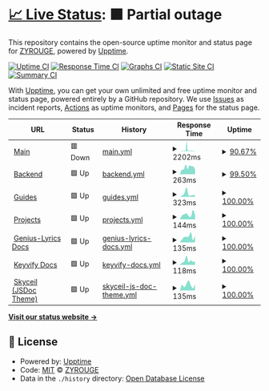 # [📈 Live Status](https://status.zyrouge.gq): <!--live status--> **🟧 Partial outage**

This repository contains the open-source uptime monitor and status page for [ZYROUGE](https://zyrouge.gq), powered by [Upptime](https://github.com/upptime/upptime).

[![Uptime CI](https://github.com/zyrouge/status.zyrouge.gq/workflows/Uptime%20CI/badge.svg)](https://github.com/upptime/upptime/actions?query=workflow%3A%22Uptime+CI%22)
[![Response Time CI](https://github.com/zyrouge/status.zyrouge.gq/workflows/Response%20Time%20CI/badge.svg)](https://github.com/upptime/upptime/actions?query=workflow%3A%22Response+Time+CI%22)
[![Graphs CI](https://github.com/zyrouge/status.zyrouge.gq/workflows/Graphs%20CI/badge.svg)](https://github.com/upptime/upptime/actions?query=workflow%3A%22Graphs+CI%22)
[![Static Site CI](https://github.com/zyrouge/status.zyrouge.gq/workflows/Static%20Site%20CI/badge.svg)](https://github.com/upptime/upptime/actions?query=workflow%3A%22Static+Site+CI%22)
[![Summary CI](https://github.com/zyrouge/status.zyrouge.gq/workflows/Summary%20CI/badge.svg)](https://github.com/upptime/upptime/actions?query=workflow%3A%22Summary+CI%22)

With [Upptime](https://upptime.js.org), you can get your own unlimited and free uptime monitor and status page, powered entirely by a GitHub repository. We use [Issues](https://github.com/zyrouge/status.zyrouge.gq/issues) as incident reports, [Actions](https://github.com/zyrouge/status.zyrouge.gq/actions) as uptime monitors, and [Pages](https://status.zyrouge.gq) for the status page.

<!--start: status pages-->
<!-- This summary is generated by Upptime (https://github.com/upptime/upptime) -->
<!-- Do not edit this manually, your changes will be overwritten -->
<!-- prettier-ignore -->
| URL | Status | History | Response Time | Uptime |
| --- | ------ | ------- | ------------- | ------ |
| <img alt="" src="https://favicons.githubusercontent.com/zyrouge.gq" height="13"> [Main](https://zyrouge.gq) | 🟥 Down | [main.yml](https://github.com/zyrouge/status.zyrouge.gq/commits/HEAD/history/main.yml) | <details><summary><img alt="Response time graph" src="./graphs/main/response-time-week.png" height="20"> 2202ms</summary><br><a href="https://status.zyrouge.gq/history/main"><img alt="Response time 1487" src="https://img.shields.io/endpoint?url=https%3A%2F%2Fraw.githubusercontent.com%2Fzyrouge%2Fstatus.zyrouge.gq%2FHEAD%2Fapi%2Fmain%2Fresponse-time.json"></a><br><a href="https://status.zyrouge.gq/history/main"><img alt="24-hour response time 2153" src="https://img.shields.io/endpoint?url=https%3A%2F%2Fraw.githubusercontent.com%2Fzyrouge%2Fstatus.zyrouge.gq%2FHEAD%2Fapi%2Fmain%2Fresponse-time-day.json"></a><br><a href="https://status.zyrouge.gq/history/main"><img alt="7-day response time 2202" src="https://img.shields.io/endpoint?url=https%3A%2F%2Fraw.githubusercontent.com%2Fzyrouge%2Fstatus.zyrouge.gq%2FHEAD%2Fapi%2Fmain%2Fresponse-time-week.json"></a><br><a href="https://status.zyrouge.gq/history/main"><img alt="30-day response time 1487" src="https://img.shields.io/endpoint?url=https%3A%2F%2Fraw.githubusercontent.com%2Fzyrouge%2Fstatus.zyrouge.gq%2FHEAD%2Fapi%2Fmain%2Fresponse-time-month.json"></a><br><a href="https://status.zyrouge.gq/history/main"><img alt="1-year response time 1487" src="https://img.shields.io/endpoint?url=https%3A%2F%2Fraw.githubusercontent.com%2Fzyrouge%2Fstatus.zyrouge.gq%2FHEAD%2Fapi%2Fmain%2Fresponse-time-year.json"></a></details> | <details><summary><a href="https://status.zyrouge.gq/history/main">90.67%</a></summary><a href="https://status.zyrouge.gq/history/main"><img alt="All-time uptime 96.99%" src="https://img.shields.io/endpoint?url=https%3A%2F%2Fraw.githubusercontent.com%2Fzyrouge%2Fstatus.zyrouge.gq%2FHEAD%2Fapi%2Fmain%2Fuptime.json"></a><br><a href="https://status.zyrouge.gq/history/main"><img alt="24-hour uptime 40.00%" src="https://img.shields.io/endpoint?url=https%3A%2F%2Fraw.githubusercontent.com%2Fzyrouge%2Fstatus.zyrouge.gq%2FHEAD%2Fapi%2Fmain%2Fuptime-day.json"></a><br><a href="https://status.zyrouge.gq/history/main"><img alt="7-day uptime 90.67%" src="https://img.shields.io/endpoint?url=https%3A%2F%2Fraw.githubusercontent.com%2Fzyrouge%2Fstatus.zyrouge.gq%2FHEAD%2Fapi%2Fmain%2Fuptime-week.json"></a><br><a href="https://status.zyrouge.gq/history/main"><img alt="30-day uptime 96.99%" src="https://img.shields.io/endpoint?url=https%3A%2F%2Fraw.githubusercontent.com%2Fzyrouge%2Fstatus.zyrouge.gq%2FHEAD%2Fapi%2Fmain%2Fuptime-month.json"></a><br><a href="https://status.zyrouge.gq/history/main"><img alt="1-year uptime 96.99%" src="https://img.shields.io/endpoint?url=https%3A%2F%2Fraw.githubusercontent.com%2Fzyrouge%2Fstatus.zyrouge.gq%2FHEAD%2Fapi%2Fmain%2Fuptime-year.json"></a></details>
| <img alt="" src="https://favicons.githubusercontent.com/server.zyrouge.gq" height="13"> [Backend](https://server.zyrouge.gq/ping) | 🟩 Up | [backend.yml](https://github.com/zyrouge/status.zyrouge.gq/commits/HEAD/history/backend.yml) | <details><summary><img alt="Response time graph" src="./graphs/backend/response-time-week.png" height="20"> 263ms</summary><br><a href="https://status.zyrouge.gq/history/backend"><img alt="Response time 353" src="https://img.shields.io/endpoint?url=https%3A%2F%2Fraw.githubusercontent.com%2Fzyrouge%2Fstatus.zyrouge.gq%2FHEAD%2Fapi%2Fbackend%2Fresponse-time.json"></a><br><a href="https://status.zyrouge.gq/history/backend"><img alt="24-hour response time 193" src="https://img.shields.io/endpoint?url=https%3A%2F%2Fraw.githubusercontent.com%2Fzyrouge%2Fstatus.zyrouge.gq%2FHEAD%2Fapi%2Fbackend%2Fresponse-time-day.json"></a><br><a href="https://status.zyrouge.gq/history/backend"><img alt="7-day response time 263" src="https://img.shields.io/endpoint?url=https%3A%2F%2Fraw.githubusercontent.com%2Fzyrouge%2Fstatus.zyrouge.gq%2FHEAD%2Fapi%2Fbackend%2Fresponse-time-week.json"></a><br><a href="https://status.zyrouge.gq/history/backend"><img alt="30-day response time 353" src="https://img.shields.io/endpoint?url=https%3A%2F%2Fraw.githubusercontent.com%2Fzyrouge%2Fstatus.zyrouge.gq%2FHEAD%2Fapi%2Fbackend%2Fresponse-time-month.json"></a><br><a href="https://status.zyrouge.gq/history/backend"><img alt="1-year response time 353" src="https://img.shields.io/endpoint?url=https%3A%2F%2Fraw.githubusercontent.com%2Fzyrouge%2Fstatus.zyrouge.gq%2FHEAD%2Fapi%2Fbackend%2Fresponse-time-year.json"></a></details> | <details><summary><a href="https://status.zyrouge.gq/history/backend">99.50%</a></summary><a href="https://status.zyrouge.gq/history/backend"><img alt="All-time uptime 99.76%" src="https://img.shields.io/endpoint?url=https%3A%2F%2Fraw.githubusercontent.com%2Fzyrouge%2Fstatus.zyrouge.gq%2FHEAD%2Fapi%2Fbackend%2Fuptime.json"></a><br><a href="https://status.zyrouge.gq/history/backend"><img alt="24-hour uptime 100.00%" src="https://img.shields.io/endpoint?url=https%3A%2F%2Fraw.githubusercontent.com%2Fzyrouge%2Fstatus.zyrouge.gq%2FHEAD%2Fapi%2Fbackend%2Fuptime-day.json"></a><br><a href="https://status.zyrouge.gq/history/backend"><img alt="7-day uptime 99.50%" src="https://img.shields.io/endpoint?url=https%3A%2F%2Fraw.githubusercontent.com%2Fzyrouge%2Fstatus.zyrouge.gq%2FHEAD%2Fapi%2Fbackend%2Fuptime-week.json"></a><br><a href="https://status.zyrouge.gq/history/backend"><img alt="30-day uptime 99.76%" src="https://img.shields.io/endpoint?url=https%3A%2F%2Fraw.githubusercontent.com%2Fzyrouge%2Fstatus.zyrouge.gq%2FHEAD%2Fapi%2Fbackend%2Fuptime-month.json"></a><br><a href="https://status.zyrouge.gq/history/backend"><img alt="1-year uptime 99.76%" src="https://img.shields.io/endpoint?url=https%3A%2F%2Fraw.githubusercontent.com%2Fzyrouge%2Fstatus.zyrouge.gq%2FHEAD%2Fapi%2Fbackend%2Fuptime-year.json"></a></details>
| <img alt="" src="https://favicons.githubusercontent.com/guides.zyrouge.gq" height="13"> [Guides](https://guides.zyrouge.gq) | 🟩 Up | [guides.yml](https://github.com/zyrouge/status.zyrouge.gq/commits/HEAD/history/guides.yml) | <details><summary><img alt="Response time graph" src="./graphs/guides/response-time-week.png" height="20"> 323ms</summary><br><a href="https://status.zyrouge.gq/history/guides"><img alt="Response time 300" src="https://img.shields.io/endpoint?url=https%3A%2F%2Fraw.githubusercontent.com%2Fzyrouge%2Fstatus.zyrouge.gq%2FHEAD%2Fapi%2Fguides%2Fresponse-time.json"></a><br><a href="https://status.zyrouge.gq/history/guides"><img alt="24-hour response time 147" src="https://img.shields.io/endpoint?url=https%3A%2F%2Fraw.githubusercontent.com%2Fzyrouge%2Fstatus.zyrouge.gq%2FHEAD%2Fapi%2Fguides%2Fresponse-time-day.json"></a><br><a href="https://status.zyrouge.gq/history/guides"><img alt="7-day response time 323" src="https://img.shields.io/endpoint?url=https%3A%2F%2Fraw.githubusercontent.com%2Fzyrouge%2Fstatus.zyrouge.gq%2FHEAD%2Fapi%2Fguides%2Fresponse-time-week.json"></a><br><a href="https://status.zyrouge.gq/history/guides"><img alt="30-day response time 300" src="https://img.shields.io/endpoint?url=https%3A%2F%2Fraw.githubusercontent.com%2Fzyrouge%2Fstatus.zyrouge.gq%2FHEAD%2Fapi%2Fguides%2Fresponse-time-month.json"></a><br><a href="https://status.zyrouge.gq/history/guides"><img alt="1-year response time 300" src="https://img.shields.io/endpoint?url=https%3A%2F%2Fraw.githubusercontent.com%2Fzyrouge%2Fstatus.zyrouge.gq%2FHEAD%2Fapi%2Fguides%2Fresponse-time-year.json"></a></details> | <details><summary><a href="https://status.zyrouge.gq/history/guides">100.00%</a></summary><a href="https://status.zyrouge.gq/history/guides"><img alt="All-time uptime 100.00%" src="https://img.shields.io/endpoint?url=https%3A%2F%2Fraw.githubusercontent.com%2Fzyrouge%2Fstatus.zyrouge.gq%2FHEAD%2Fapi%2Fguides%2Fuptime.json"></a><br><a href="https://status.zyrouge.gq/history/guides"><img alt="24-hour uptime 100.00%" src="https://img.shields.io/endpoint?url=https%3A%2F%2Fraw.githubusercontent.com%2Fzyrouge%2Fstatus.zyrouge.gq%2FHEAD%2Fapi%2Fguides%2Fuptime-day.json"></a><br><a href="https://status.zyrouge.gq/history/guides"><img alt="7-day uptime 100.00%" src="https://img.shields.io/endpoint?url=https%3A%2F%2Fraw.githubusercontent.com%2Fzyrouge%2Fstatus.zyrouge.gq%2FHEAD%2Fapi%2Fguides%2Fuptime-week.json"></a><br><a href="https://status.zyrouge.gq/history/guides"><img alt="30-day uptime 100.00%" src="https://img.shields.io/endpoint?url=https%3A%2F%2Fraw.githubusercontent.com%2Fzyrouge%2Fstatus.zyrouge.gq%2FHEAD%2Fapi%2Fguides%2Fuptime-month.json"></a><br><a href="https://status.zyrouge.gq/history/guides"><img alt="1-year uptime 100.00%" src="https://img.shields.io/endpoint?url=https%3A%2F%2Fraw.githubusercontent.com%2Fzyrouge%2Fstatus.zyrouge.gq%2FHEAD%2Fapi%2Fguides%2Fuptime-year.json"></a></details>
| <img alt="" src="https://favicons.githubusercontent.com/projects.zyrouge.gq" height="13"> [Projects](https://projects.zyrouge.gq) | 🟩 Up | [projects.yml](https://github.com/zyrouge/status.zyrouge.gq/commits/HEAD/history/projects.yml) | <details><summary><img alt="Response time graph" src="./graphs/projects/response-time-week.png" height="20"> 144ms</summary><br><a href="https://status.zyrouge.gq/history/projects"><img alt="Response time 196" src="https://img.shields.io/endpoint?url=https%3A%2F%2Fraw.githubusercontent.com%2Fzyrouge%2Fstatus.zyrouge.gq%2FHEAD%2Fapi%2Fprojects%2Fresponse-time.json"></a><br><a href="https://status.zyrouge.gq/history/projects"><img alt="24-hour response time 136" src="https://img.shields.io/endpoint?url=https%3A%2F%2Fraw.githubusercontent.com%2Fzyrouge%2Fstatus.zyrouge.gq%2FHEAD%2Fapi%2Fprojects%2Fresponse-time-day.json"></a><br><a href="https://status.zyrouge.gq/history/projects"><img alt="7-day response time 144" src="https://img.shields.io/endpoint?url=https%3A%2F%2Fraw.githubusercontent.com%2Fzyrouge%2Fstatus.zyrouge.gq%2FHEAD%2Fapi%2Fprojects%2Fresponse-time-week.json"></a><br><a href="https://status.zyrouge.gq/history/projects"><img alt="30-day response time 196" src="https://img.shields.io/endpoint?url=https%3A%2F%2Fraw.githubusercontent.com%2Fzyrouge%2Fstatus.zyrouge.gq%2FHEAD%2Fapi%2Fprojects%2Fresponse-time-month.json"></a><br><a href="https://status.zyrouge.gq/history/projects"><img alt="1-year response time 196" src="https://img.shields.io/endpoint?url=https%3A%2F%2Fraw.githubusercontent.com%2Fzyrouge%2Fstatus.zyrouge.gq%2FHEAD%2Fapi%2Fprojects%2Fresponse-time-year.json"></a></details> | <details><summary><a href="https://status.zyrouge.gq/history/projects">100.00%</a></summary><a href="https://status.zyrouge.gq/history/projects"><img alt="All-time uptime 100.00%" src="https://img.shields.io/endpoint?url=https%3A%2F%2Fraw.githubusercontent.com%2Fzyrouge%2Fstatus.zyrouge.gq%2FHEAD%2Fapi%2Fprojects%2Fuptime.json"></a><br><a href="https://status.zyrouge.gq/history/projects"><img alt="24-hour uptime 100.00%" src="https://img.shields.io/endpoint?url=https%3A%2F%2Fraw.githubusercontent.com%2Fzyrouge%2Fstatus.zyrouge.gq%2FHEAD%2Fapi%2Fprojects%2Fuptime-day.json"></a><br><a href="https://status.zyrouge.gq/history/projects"><img alt="7-day uptime 100.00%" src="https://img.shields.io/endpoint?url=https%3A%2F%2Fraw.githubusercontent.com%2Fzyrouge%2Fstatus.zyrouge.gq%2FHEAD%2Fapi%2Fprojects%2Fuptime-week.json"></a><br><a href="https://status.zyrouge.gq/history/projects"><img alt="30-day uptime 100.00%" src="https://img.shields.io/endpoint?url=https%3A%2F%2Fraw.githubusercontent.com%2Fzyrouge%2Fstatus.zyrouge.gq%2FHEAD%2Fapi%2Fprojects%2Fuptime-month.json"></a><br><a href="https://status.zyrouge.gq/history/projects"><img alt="1-year uptime 100.00%" src="https://img.shields.io/endpoint?url=https%3A%2F%2Fraw.githubusercontent.com%2Fzyrouge%2Fstatus.zyrouge.gq%2FHEAD%2Fapi%2Fprojects%2Fuptime-year.json"></a></details>
| <img alt="" src="https://favicons.githubusercontent.com/genius-lyrics.zyrouge.gq" height="13"> [Genius-Lyrics Docs](https://genius-lyrics.zyrouge.gq) | 🟩 Up | [genius-lyrics-docs.yml](https://github.com/zyrouge/status.zyrouge.gq/commits/HEAD/history/genius-lyrics-docs.yml) | <details><summary><img alt="Response time graph" src="./graphs/genius-lyrics-docs/response-time-week.png" height="20"> 135ms</summary><br><a href="https://status.zyrouge.gq/history/genius-lyrics-docs"><img alt="Response time 223" src="https://img.shields.io/endpoint?url=https%3A%2F%2Fraw.githubusercontent.com%2Fzyrouge%2Fstatus.zyrouge.gq%2FHEAD%2Fapi%2Fgenius-lyrics-docs%2Fresponse-time.json"></a><br><a href="https://status.zyrouge.gq/history/genius-lyrics-docs"><img alt="24-hour response time 155" src="https://img.shields.io/endpoint?url=https%3A%2F%2Fraw.githubusercontent.com%2Fzyrouge%2Fstatus.zyrouge.gq%2FHEAD%2Fapi%2Fgenius-lyrics-docs%2Fresponse-time-day.json"></a><br><a href="https://status.zyrouge.gq/history/genius-lyrics-docs"><img alt="7-day response time 135" src="https://img.shields.io/endpoint?url=https%3A%2F%2Fraw.githubusercontent.com%2Fzyrouge%2Fstatus.zyrouge.gq%2FHEAD%2Fapi%2Fgenius-lyrics-docs%2Fresponse-time-week.json"></a><br><a href="https://status.zyrouge.gq/history/genius-lyrics-docs"><img alt="30-day response time 223" src="https://img.shields.io/endpoint?url=https%3A%2F%2Fraw.githubusercontent.com%2Fzyrouge%2Fstatus.zyrouge.gq%2FHEAD%2Fapi%2Fgenius-lyrics-docs%2Fresponse-time-month.json"></a><br><a href="https://status.zyrouge.gq/history/genius-lyrics-docs"><img alt="1-year response time 223" src="https://img.shields.io/endpoint?url=https%3A%2F%2Fraw.githubusercontent.com%2Fzyrouge%2Fstatus.zyrouge.gq%2FHEAD%2Fapi%2Fgenius-lyrics-docs%2Fresponse-time-year.json"></a></details> | <details><summary><a href="https://status.zyrouge.gq/history/genius-lyrics-docs">100.00%</a></summary><a href="https://status.zyrouge.gq/history/genius-lyrics-docs"><img alt="All-time uptime 100.00%" src="https://img.shields.io/endpoint?url=https%3A%2F%2Fraw.githubusercontent.com%2Fzyrouge%2Fstatus.zyrouge.gq%2FHEAD%2Fapi%2Fgenius-lyrics-docs%2Fuptime.json"></a><br><a href="https://status.zyrouge.gq/history/genius-lyrics-docs"><img alt="24-hour uptime 100.00%" src="https://img.shields.io/endpoint?url=https%3A%2F%2Fraw.githubusercontent.com%2Fzyrouge%2Fstatus.zyrouge.gq%2FHEAD%2Fapi%2Fgenius-lyrics-docs%2Fuptime-day.json"></a><br><a href="https://status.zyrouge.gq/history/genius-lyrics-docs"><img alt="7-day uptime 100.00%" src="https://img.shields.io/endpoint?url=https%3A%2F%2Fraw.githubusercontent.com%2Fzyrouge%2Fstatus.zyrouge.gq%2FHEAD%2Fapi%2Fgenius-lyrics-docs%2Fuptime-week.json"></a><br><a href="https://status.zyrouge.gq/history/genius-lyrics-docs"><img alt="30-day uptime 100.00%" src="https://img.shields.io/endpoint?url=https%3A%2F%2Fraw.githubusercontent.com%2Fzyrouge%2Fstatus.zyrouge.gq%2FHEAD%2Fapi%2Fgenius-lyrics-docs%2Fuptime-month.json"></a><br><a href="https://status.zyrouge.gq/history/genius-lyrics-docs"><img alt="1-year uptime 100.00%" src="https://img.shields.io/endpoint?url=https%3A%2F%2Fraw.githubusercontent.com%2Fzyrouge%2Fstatus.zyrouge.gq%2FHEAD%2Fapi%2Fgenius-lyrics-docs%2Fuptime-year.json"></a></details>
| <img alt="" src="https://favicons.githubusercontent.com/keyvify.js.org" height="13"> [Keyvify Docs](https://keyvify.js.org) | 🟩 Up | [keyvify-docs.yml](https://github.com/zyrouge/status.zyrouge.gq/commits/HEAD/history/keyvify-docs.yml) | <details><summary><img alt="Response time graph" src="./graphs/keyvify-docs/response-time-week.png" height="20"> 118ms</summary><br><a href="https://status.zyrouge.gq/history/keyvify-docs"><img alt="Response time 138" src="https://img.shields.io/endpoint?url=https%3A%2F%2Fraw.githubusercontent.com%2Fzyrouge%2Fstatus.zyrouge.gq%2FHEAD%2Fapi%2Fkeyvify-docs%2Fresponse-time.json"></a><br><a href="https://status.zyrouge.gq/history/keyvify-docs"><img alt="24-hour response time 106" src="https://img.shields.io/endpoint?url=https%3A%2F%2Fraw.githubusercontent.com%2Fzyrouge%2Fstatus.zyrouge.gq%2FHEAD%2Fapi%2Fkeyvify-docs%2Fresponse-time-day.json"></a><br><a href="https://status.zyrouge.gq/history/keyvify-docs"><img alt="7-day response time 118" src="https://img.shields.io/endpoint?url=https%3A%2F%2Fraw.githubusercontent.com%2Fzyrouge%2Fstatus.zyrouge.gq%2FHEAD%2Fapi%2Fkeyvify-docs%2Fresponse-time-week.json"></a><br><a href="https://status.zyrouge.gq/history/keyvify-docs"><img alt="30-day response time 138" src="https://img.shields.io/endpoint?url=https%3A%2F%2Fraw.githubusercontent.com%2Fzyrouge%2Fstatus.zyrouge.gq%2FHEAD%2Fapi%2Fkeyvify-docs%2Fresponse-time-month.json"></a><br><a href="https://status.zyrouge.gq/history/keyvify-docs"><img alt="1-year response time 138" src="https://img.shields.io/endpoint?url=https%3A%2F%2Fraw.githubusercontent.com%2Fzyrouge%2Fstatus.zyrouge.gq%2FHEAD%2Fapi%2Fkeyvify-docs%2Fresponse-time-year.json"></a></details> | <details><summary><a href="https://status.zyrouge.gq/history/keyvify-docs">100.00%</a></summary><a href="https://status.zyrouge.gq/history/keyvify-docs"><img alt="All-time uptime 100.00%" src="https://img.shields.io/endpoint?url=https%3A%2F%2Fraw.githubusercontent.com%2Fzyrouge%2Fstatus.zyrouge.gq%2FHEAD%2Fapi%2Fkeyvify-docs%2Fuptime.json"></a><br><a href="https://status.zyrouge.gq/history/keyvify-docs"><img alt="24-hour uptime 100.00%" src="https://img.shields.io/endpoint?url=https%3A%2F%2Fraw.githubusercontent.com%2Fzyrouge%2Fstatus.zyrouge.gq%2FHEAD%2Fapi%2Fkeyvify-docs%2Fuptime-day.json"></a><br><a href="https://status.zyrouge.gq/history/keyvify-docs"><img alt="7-day uptime 100.00%" src="https://img.shields.io/endpoint?url=https%3A%2F%2Fraw.githubusercontent.com%2Fzyrouge%2Fstatus.zyrouge.gq%2FHEAD%2Fapi%2Fkeyvify-docs%2Fuptime-week.json"></a><br><a href="https://status.zyrouge.gq/history/keyvify-docs"><img alt="30-day uptime 100.00%" src="https://img.shields.io/endpoint?url=https%3A%2F%2Fraw.githubusercontent.com%2Fzyrouge%2Fstatus.zyrouge.gq%2FHEAD%2Fapi%2Fkeyvify-docs%2Fuptime-month.json"></a><br><a href="https://status.zyrouge.gq/history/keyvify-docs"><img alt="1-year uptime 100.00%" src="https://img.shields.io/endpoint?url=https%3A%2F%2Fraw.githubusercontent.com%2Fzyrouge%2Fstatus.zyrouge.gq%2FHEAD%2Fapi%2Fkeyvify-docs%2Fuptime-year.json"></a></details>
| <img alt="" src="https://favicons.githubusercontent.com/skyceil.zyrouge.gq" height="13"> [Skyceil (JSDoc Theme)](https://skyceil.zyrouge.gq) | 🟩 Up | [skyceil-js-doc-theme.yml](https://github.com/zyrouge/status.zyrouge.gq/commits/HEAD/history/skyceil-js-doc-theme.yml) | <details><summary><img alt="Response time graph" src="./graphs/skyceil-js-doc-theme/response-time-week.png" height="20"> 135ms</summary><br><a href="https://status.zyrouge.gq/history/skyceil-js-doc-theme"><img alt="Response time 192" src="https://img.shields.io/endpoint?url=https%3A%2F%2Fraw.githubusercontent.com%2Fzyrouge%2Fstatus.zyrouge.gq%2FHEAD%2Fapi%2Fskyceil-js-doc-theme%2Fresponse-time.json"></a><br><a href="https://status.zyrouge.gq/history/skyceil-js-doc-theme"><img alt="24-hour response time 152" src="https://img.shields.io/endpoint?url=https%3A%2F%2Fraw.githubusercontent.com%2Fzyrouge%2Fstatus.zyrouge.gq%2FHEAD%2Fapi%2Fskyceil-js-doc-theme%2Fresponse-time-day.json"></a><br><a href="https://status.zyrouge.gq/history/skyceil-js-doc-theme"><img alt="7-day response time 135" src="https://img.shields.io/endpoint?url=https%3A%2F%2Fraw.githubusercontent.com%2Fzyrouge%2Fstatus.zyrouge.gq%2FHEAD%2Fapi%2Fskyceil-js-doc-theme%2Fresponse-time-week.json"></a><br><a href="https://status.zyrouge.gq/history/skyceil-js-doc-theme"><img alt="30-day response time 192" src="https://img.shields.io/endpoint?url=https%3A%2F%2Fraw.githubusercontent.com%2Fzyrouge%2Fstatus.zyrouge.gq%2FHEAD%2Fapi%2Fskyceil-js-doc-theme%2Fresponse-time-month.json"></a><br><a href="https://status.zyrouge.gq/history/skyceil-js-doc-theme"><img alt="1-year response time 192" src="https://img.shields.io/endpoint?url=https%3A%2F%2Fraw.githubusercontent.com%2Fzyrouge%2Fstatus.zyrouge.gq%2FHEAD%2Fapi%2Fskyceil-js-doc-theme%2Fresponse-time-year.json"></a></details> | <details><summary><a href="https://status.zyrouge.gq/history/skyceil-js-doc-theme">100.00%</a></summary><a href="https://status.zyrouge.gq/history/skyceil-js-doc-theme"><img alt="All-time uptime 100.00%" src="https://img.shields.io/endpoint?url=https%3A%2F%2Fraw.githubusercontent.com%2Fzyrouge%2Fstatus.zyrouge.gq%2FHEAD%2Fapi%2Fskyceil-js-doc-theme%2Fuptime.json"></a><br><a href="https://status.zyrouge.gq/history/skyceil-js-doc-theme"><img alt="24-hour uptime 100.00%" src="https://img.shields.io/endpoint?url=https%3A%2F%2Fraw.githubusercontent.com%2Fzyrouge%2Fstatus.zyrouge.gq%2FHEAD%2Fapi%2Fskyceil-js-doc-theme%2Fuptime-day.json"></a><br><a href="https://status.zyrouge.gq/history/skyceil-js-doc-theme"><img alt="7-day uptime 100.00%" src="https://img.shields.io/endpoint?url=https%3A%2F%2Fraw.githubusercontent.com%2Fzyrouge%2Fstatus.zyrouge.gq%2FHEAD%2Fapi%2Fskyceil-js-doc-theme%2Fuptime-week.json"></a><br><a href="https://status.zyrouge.gq/history/skyceil-js-doc-theme"><img alt="30-day uptime 100.00%" src="https://img.shields.io/endpoint?url=https%3A%2F%2Fraw.githubusercontent.com%2Fzyrouge%2Fstatus.zyrouge.gq%2FHEAD%2Fapi%2Fskyceil-js-doc-theme%2Fuptime-month.json"></a><br><a href="https://status.zyrouge.gq/history/skyceil-js-doc-theme"><img alt="1-year uptime 100.00%" src="https://img.shields.io/endpoint?url=https%3A%2F%2Fraw.githubusercontent.com%2Fzyrouge%2Fstatus.zyrouge.gq%2FHEAD%2Fapi%2Fskyceil-js-doc-theme%2Fuptime-year.json"></a></details>

<!--end: status pages-->

[**Visit our status website →**](https://status.zyrouge.gq)

## 📄 License

- Powered by: [Upptime](https://github.com/upptime/upptime)
- Code: [MIT](./LICENSE) © [ZYROUGE](https://zyrouge.gq)
- Data in the `./history` directory: [Open Database License](https://opendatacommons.org/licenses/odbl/1-0/)
